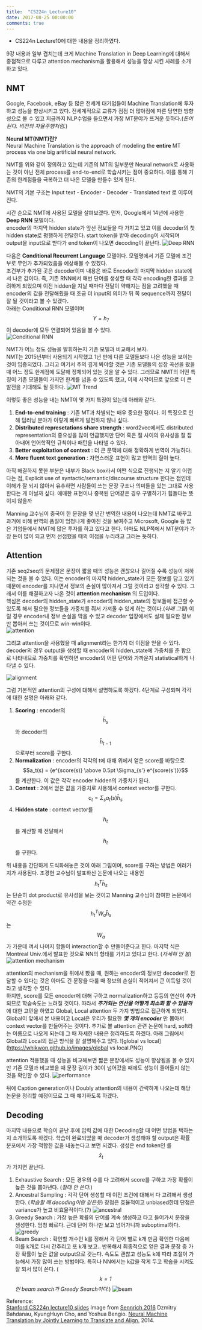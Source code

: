 ```yaml
---
title:  "CS224n_Lecture10"
date: 2017-08-25 00:00:00
comments: true
---
```


- CS224n Lecture10에 대한 내용을 정리하였다.

9강 내용과 일부 겹치는데 크게 Machine Translation in Deep Learning에 대해서 중점적으로 다루고
attention mechanism을 활용해서 성능을 향상 시킨 사례를 소개하고 있다.

## NMT

Google, Facebook, eBay 등 많은 전세계 대기업들이 Machine Translation에 투자하고
성능을 향상시키고 있다. 전세계적으로 교류가 점점 더 많아짐에 따른 당연한 방향성으로 볼 수 있고
지금까지 NLP수업을 들으면서 가장 MT분야가 뜨거운 듯하다.(*돈이 된다. 비전의 자율주행처럼.*)

**Neural MT(NMT)란?** <br>
Neural Machine Translation is the approach of modeling the **entire** MT process
via one big artificial neural network.

NMT를 위와 같이 정의하고 있는데 기존의 MT의 일부분만 Neural network로 사용하는 것이 아닌 전체 process를
end-to-end로 학습시키는 점이 중요하다. 이를 통해 기존의 한계점들을 극복하고 더 나은 모델을
만들수 있게 된다.

NMT의 기본 구조는 Input text - Encoder - Decoder - Translated text 로 이루어진다.

시간 순으로 NMT에 사용된 모델을 살펴보겠다.
먼저, Google에서 14년에 사용한 **Deep RNN** 모델이다. <br>
encoder의 마지막 hidden state가 앞선 정보들을 다 가지고 있고 이를 decoder의 첫 hidden state로 평행하게
전달한다. start token을 받아 decoding이 시작되며 output을 input으로 받다가 end token이 나오면
decoding이 끝난다.
![Deep RNN](https://whikwon.github.io/images/deep_rnn.PNG)

다음은 **Conditional Recurrent Language** 모델이다. 모델명에서 기존 모델에
조건부로 무언가 추가되었음을 예상해볼 수 있겠다. <br>
조건부가 추가된 곳은 decoder이며 내용은 바로 Encoder의 마지막 hidden state에서 나온 값이다.
즉, 기존 RNN에서 매번 단어를 생성할 때 각각 encoding한 결과를 고려하게 되었으며
이전 hidden을 지날 때마다 전달이 약해지는 점을 고려했을 때 encoder의 값을 전달해줬을 때
조금 더 input의 의미가 뒤 쪽 sequence까지 전달이 잘 될 것이라고 볼 수 있겠다. <br>
아래는 Conditional RNN 모델이며 $$Y=h_7$$이 decoder에 모두 연결되어 있음을 볼 수 있다. <br>
![Conditional RNN](https://whikwon.github.io/images/conditional_RNN.PNG)

NMT가 어느 정도 성능을 발휘하는지 기존 모델과 비교해서 보자. <br>
NMT는 2015년부터 사용되기 시작했고 1년 만에 다른 모델들보다 나은 성능을 보이는 것이 입증되었다.
그리고 여기서 주의 깊게 봐야할 것은 기존 모델들의 성장 곡선을 봤을 때 어느 정도 한계점에 도달해
정체되어 있는 것을 알 수 있다. 그러므로 NMT의 어떤 특징이 기존 모델들이 가지던 한계를 넘을 수 있도록
했고, 이제 시작이므로 앞으로 더 큰 발전을 기대해도 될 듯하다.
![MT Trend](https://whikwon.github.io/images/MT_trend.PNG)

이렇듯 좋은 성능을 내는 NMT이 몇 가지 특징이 있는데 아래와 같다.

1. **End-to-end training** : 기존 MT과 차별되는 매우 중요한 점이다. 이 특징으로 인해 딥러닝 분야가 이렇게 빠르게
발전하지 않나 싶다. <br>
2. **Distributed represetations share strength** : word2vec에서도 distributed representation의 중요성을 많이 언급했지만
단어 혹은 절 사이의 유사성을 잘 잡아내어 언어학적인 규칙이나 패턴을 나타낼 수 있다. <br>
3. **Better exploitation of context** : 더 큰 문맥에 대해 정확하게 번역이 가능하다. <br>
4. **More fluent text generation** : 자연스러운 표현이 많고 번역의 질이 높다. <br>

아직 해결하지 못한 부분은 내부가 Black box라서 어떤 식으로 진행되는 지 알기 어렵다는 점,
Explicit use of syntactic/semantic/discourse structure 한다는 점인데 이해가 잘 되지 않아서 유추하면
사람들이 쓰는 문장 구조나 의미들을 있는 그대로 사용한다는 게 아닐까 싶다. 애매한 표현이나 중복된 단어같은 경우
구별하기가 힘들다는 뜻이지 않을까

Manning 교수님이 중국어 한 문장을 몇 년간 번역한 내용이 나오는데 NMT로 바꾸고 과거에 비해 번역의 품질이 엄청나게 좋아진 것을
보여주고 Microsoft, Google 등 많은 기업들에서 NMT에 많은 투자를 하고 있다고 한다.
아마도 NLP쪽에서 MT분야가 가장 돈이 많이 되고 먼저 선점했을 때의 이점을 누리려고 그러는 듯하다.

## Attention

기존 seq2seq의 문제점은 문장이 짧을 때의 성능은 괜찮으나 길어질 수록 성능이 저하되는 것을 볼 수 있다.
이는 encoder의 마지막 hidden_state가 모든 정보를 담고 있기 때문에 encoder를 지나면서 정보의 손실이 많아져서
그럴 것이라고 생각할 수 있다. 그래서 이를 해결하고자 나온 것이 **attention mechanism** 의 도입이다. <br>
핵심은 decoder의 hidden_state가 encoder의 hidden_state의 정보들에 접근할 수 있도록 해서 필요한 정보들을
가중치를 줘서 가져올 수 있게 하는 것이다.(*아래 그림*) 이럴 경우 encoder내 정보 손실을 막을 수 있고 decoder 입장에서도
실제 필요한 정보만 뽑아서 쓰는 것이므로 win-win이다. <br>
![attention](https://whikwon.github.io/images/attention.PNG)

그리고 attention을 사용했을 때 alignment라는 한가지 더 이점을 얻을 수 있다. decoder의 경우 output을
생성할 때 encoder의 hidden_state에 가중치를 준 합으로 나타내므로 가중치를 확인하면 encoder의 어떤 단어와 가까운지
statistical하게 나타낼 수 있다.

![alignment](https://whikwon.github.io/images/alignment.PNG)

그럼 기본적인 attention의 구성에 대해서 설명하도록 하겠다. 4단계로 구성되며
각각에 대한 설명은 아래와 같다.

1. **Scoring** : encoder의 $$\bar{h}_s$$와 decoder의 $$\bar{h}_{t-1}$$으로부터 score를 구한다.
2. **Normalization** : encoder의 각각의 t에 대해 위에서 얻은 score를 바탕으로 $$a_t(s) = {e^{score(s)} \above 0.5pt \Sigma_{s'} e^{score(s')}}$$ 를 계산한다.
이 값은 각각 encoder hidden의 가중치가 된다.
3. **Context** : 2에서 얻은 값을 가중치로 사용해서 context vector를 구한다. $$c_t = \Sigma_s a_t(s) \bar{h}_s$$
4. **Hidden state** : context vector를 $$h_t$$를 계산할 때 전달해서 $$h_t$$를 구한다.

위 내용을 간단하게 도식화해놓은 것이 아래 그림이며, score를 구하는 방법은 여러가지가 사용된다.
조경현 교수님이 발표하신 논문에 나오는 내용인 $$h_{t}^T \bar{h}_s$$는 단순히 dot product로 유사성을 보는 것이고
Manning 교수님이 참여한 논문에서 약간 수정한 $$h_{t}^T W_a \bar{h}_s$$는 $$W_a$$가 가운데 껴서 나머지 항들이 interaction할 수 만들어준다고 한다.
마지막 식은 Montreal Univ.에서 발표한 것으로 NN의 형태를 가지고 있다고 한다. (*자세히 안 봄*)
![attention mechanism](https://whikwon.github.io/images/attention_2.PNG)

attention의 mechanism을 위에서 봤을 때, 원하는 encoder의 정보만 decoder로 전달할 수 있다는 것은 아마도 긴 문장을 다룰 때
정보의 손실이 적어져서 큰 이득일 것이라고 생각할 수 있다. <br>
하지만, score를 모든 encoder에 대해 구하고 normalization하고 등등의 연산이 추가되므로 학습속도는 느려질 것이다.
따라서 ***추가되는 연산을 어떻게 최소화 할 수 있을까*** 에 대한 고민을 하였고 Global, Local attention 두 가지 방법으로 접근하게 되었다.
Global이 앞에서 본 내용이고 Local은 우리가 필요한 ***몇 개의 encoder*** 만 뽑아서 context vector를 만들어주는 것이다.
추가로 볼 attention 관련 논문에 hard, soft라는 이름으로 나오게 되는데 그 때 자세한 내용은 정리하도록 하겠다.
아래 그림에서 Global과 Local의 접근 방식을 잘 설명해주고 있다.
![global vs local](https://whikwon.github.io/images/global vs local.PNG)

attention 적용했을 때 성능을 비교해보면 짧은 문장에서도 성능이 향상됨을 볼 수 있지만 기존 모델과 비교했을 때
문장 길이가 30이 넘어갔을 때에도 성능이 줄어들지 않는 것을 확인할 수 있다.
![performance](https://whikwon.github.io/images/performance.PNG)

뒤에 Caption generation이나 Doubly attention의 내용이 간략하게 나오는데 해당 논문을 정리할 예정이므로 그 때 얘기하도록 하겠다.

## Decoding

마지막 내용으로 학습이 끝난 후에 입력 값에 대한 Decoding할 때 어떤 방법을 택하는 지 소개하도록 하겠다.
학습이 완료되었을 때 decoder가 생성해야 할 output은 확률 분포에서 가장 적합한 값을 내놓는다고 보면 되겠다.
생성은 end token인 <eos>를 $$\hat{x}_t$$가 가지면 끝난다.

1. Exhaustive Search : 모든 경우의 수를 다 고려해서 score를 구하고 가장 확률이 높은 것을 뽑아낸다. (*절대 안 쓴다.*)
2. Ancestral Sampling : 각각 단어 생성할 때 이전 조건에 대해서 다 고려해서 생성한다. (*학습할 때 decoding이랑 같은듯*)
장점은 효율적이고 unbiased한데 단점은 variance가 높고 비효율적이다.(?)
![ancestral](https://whikwon.github.io/images/ancestral_sampling.PNG)
3. Greedy Search : 가장 높은 확률의 단어를 계속 생성하고 타고 들어가서 문장을 생성한다.
엄청 빠르다. 근데 단어 하나만 보고 넘어가니까 suboptimal하다.
![greedy](https://whikwon.github.io/images/greedy_search.PNG)
4. Beam Search : 확인할 개수인 k를 정해서 각 단어 별로 k개 만큼 확인한 다음에 이를 k개로 다시 간추리고
또 k개 보고.. 반복해서 최종적으로 얻은 결과 문장 중 가장 확률이 높은 값을 output으로 갖는다.
속도도 괜찮고 성능도 k에 따라 조절이 가능해서 가장 많이 쓰는 방법이다. 특히나 NN에서는 k값을 작게 두고
학습을 시켜도 잘 되서 많이 쓴다. 
(*$$k=1$$인 beam search가 Greedy Search이다.*)
![beam](https://whikwon.github.io/images/beam_search.PNG)


Reference: <br>
[Stanford CS224n lecture10 slides](http://web.stanford.edu/class/cs224n/lectures/cs224n-2017-lecture10.pdf)
Image from [Sennrich 2016](http://www.meta-net.eu/events/meta-forum-2016/slides/09_sennrich.pdf)
Dzmitry Bahdanau, KyungHuyn Cho, and Yoshua Bengio. [Neural Machine Translation by Jointly Learning to Translate and Align.](https://arxiv.org/pdf/1409.0473) 2014.

